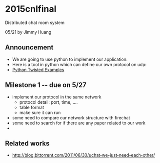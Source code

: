 # 2015cnlfinal
Distributed chat room system

05/21 by Jimmy Huang

## Announcement

- We are going to use python to implement our application.
- Here is a tool in python which can define our own protocol on udp: 
- [Python Twisted Examples](https://twistedmatrix.com/documents/current/core/howto/udp.html)

## Milestone 1 -- due on 5/27

- implement our protocol in the same network
    - protocol detail: port, time, ....
    - table format
    - make sure it can run
- some need to compare our network structure with firechat
- some need to search for if there are any paper related to our work
- 

## Related works
- http://blog.bittorrent.com/2011/06/30/uchat-we-just-need-each-other/
